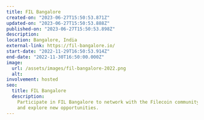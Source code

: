 ```yaml
---
title: FIL Bangalore
created-on: "2023-06-27T15:50:53.871Z"
updated-on: "2023-06-27T15:50:53.888Z"
published-on: "2023-06-27T15:50:53.898Z"
description:
location: Bangalore, India
external-link: https://fil-bangalore.io/
start-date: "2022-11-29T16:50:53.914Z"
end-date: "2022-11-30T16:50:00.000Z"
image:
  url: /assets/images/fil-bangalore-2022.png
  alt:
involvement: hosted
seo:
  title: FIL Bangalore
  description:
    Participate in FIL Bangalore to network with the Filecoin community
    and explore new opportunities.
---
```

